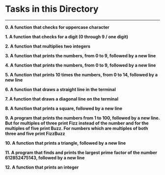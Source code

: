 # **Tasks in this Directory**
---------------------------
**0. A function that checks for uppercase character**

**1. A function that checks for a digit (0 through 9 / one digit)**

**2. A function that multiplies two integers**

**3. A function that prints the numbers, from 0 to 9, followed by a new line**

**4. A function that prints the numbers, from 0 to 9, followed by a new line**

**5. A function that prints 10 times the numbers, from 0 to 14, followed by a new line**

**6. A function that draws a straight line in the terminal**

**7. A function that draws a diagonal line on the terminal**

**8. A function that prints a square, followed by a new line**

**9. A program that prints the numbers from 1 to 100, followed by a new line. But for multiples of three print Fizz instead of the number and for the multiples of five print Buzz. For numbers which are multiples of both three and five print FizzBuzz**

**10. A function that prints a triangle, followed by a new line**

**11. A program that finds and prints the largest prime factor of the number 612852475143, followed by a new line**

**12. A function that prints an integer**
